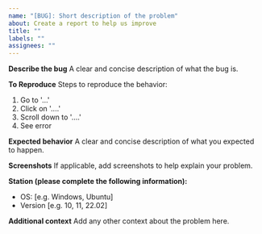 ```yaml
---
name: "[BUG]: Short description of the problem"
about: Create a report to help us improve
title: ""
labels: ""
assignees: ""
---
```


**Describe the bug**
A clear and concise description of what the bug is.

**To Reproduce**
Steps to reproduce the behavior:

1. Go to '...'
2. Click on '....'
3. Scroll down to '....'
4. See error

**Expected behavior**
A clear and concise description of what you expected to happen.

**Screenshots**
If applicable, add screenshots to help explain your problem.

**Station (please complete the following information):**

- OS: [e.g. Windows, Ubuntu]
- Version [e.g. 10, 11, 22.02]

**Additional context**
Add any other context about the problem here.
